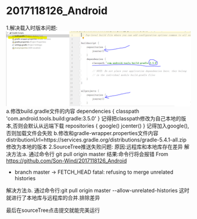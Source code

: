 # 2017118126_Android
1.解决载入时版本问题:
![image](导入安卓文件截图/1.原始的build.gradle文件.PNG)
  a.修改build.gradle文件的内容
	dependencies {
        classpath 'com.android.tools.build:gradle:3.5.0'
    }
    记得把classpath修改为自己本地的版本,否则会默认从远端下载
    repositories {
        google()
        jcenter()
    }
    记得加入google(),否则加载文件会失败
  b.修改和gradle-wrapper.properties文件内容
   distributionUrl=https\://services.gradle.org/distributions/gradle-5.4.1-all.zip
   修改为本地的版本
2.SourceTree推送失败问题:
  原因:远程库和本地库存在差异
  解决方法:a. 通过命令行 git pull origin master
  结果:命令行将会报错
  From https://github.com/Son-Wind/2017118126_Android
  * branch            master     -> FETCH_HEAD
   fatal: refusing to merge unrelated histories

   解决方法:b. 通过命令行:git pull origin master --allow-unrelated-histories
   这时就进行了本地库与远程库的合并.排除差异

   最后在sourceTree点击提交就能完美运行
